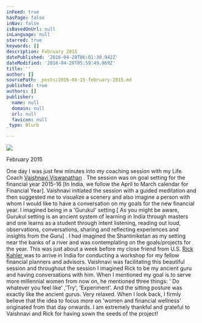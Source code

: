 ```yaml
---
inFeed: true
hasPage: false
inNav: false
isBasedOnUrl: null
inLanguage: null
starred: true
keywords: []
description: February 2015
datePublished: '2016-04-20T06:01:30.942Z'
dateModified: '2016-04-20T05:59:49.969Z'
title: ''
author: []
sourcePath: _posts/2016-04-15-february-2015.md
published: true
authors: []
publisher:
  name: null
  domain: null
  url: null
  favicon: null
_type: Blurb

---
```

![](https://the-grid-user-content.s3-us-west-2.amazonaws.com/abfbb456-c376-4253-b053-698e78036751.jpg)

February 2015

One day I was just few minutes into my coaching session with my Life Coach [Vaishnavi Viswanathan][0] . The session was on goal setting for the financial year 2015-16 \[In India, we follow the April to March calendar for Financial Year\]. Vaishnavi initiated the session with a guided meditation and then suggested me to visualize a scenery and also imagine a person with whom I would like to have a conversation on my goals for the new financial year. I imagined being in a 'Gurukul' setting \[ As you might be aware, Gurukul setting is an ancient system of learning in India through masters and one learns as a student through intent listening, reading out loud, observations, conversations, sharing and reflecting experiences and insights from the Guru\] . I had imagined the Shantiniketan as my setting near the banks of a river and was contemplating on the goals/projects for the year. This was just about a week before my close friend from U.S. [Rick Kahler ][1]was to arrive in India for conducting a workshop for my fellow financial planners and advisors. Vaishnavi was facilitating this beautiful session and throughout the session I imagined Rick to be my ancient guru and having conversations with him. When I mentioned my goal is to serve more millennial women from now on, he mentioned three things: ' Do whatever you feel like' ,'Try', 'Experiment'. And the sitting posture was exactly like the ancient gurus. Very relaxed. When I look back, I firmly believe that the idea to focus more on 'women and financial wellness' originated from that day onwards. I am extremely thankful and grateful to Vaishnavi and Rick for having sown the seeds of the project!

[0]: https://www.linkedin.com/in/vaishnavi-viswanathan-40b2892
[1]: https://www.linkedin.com/in/rickkahler